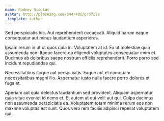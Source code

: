 ```yaml
---
name: Rodney Nicolas
avatar: http://placeimg.com/344/480/profile
_template: author
---
```

Sed perspiciatis hic. Aut reprehenderit occaecati. Aliquid harum eaque consequatur aut minus laudantium asperiores.
  
Ipsam rerum in ut ut quos quia in. Voluptatem at id. Ex ut molestiae quia assumenda non. Itaque facere ea eligendi voluptates consequatur enim et. Ducimus ab doloribus saepe nostrum officiis reprehenderit. Porro porro sed incidunt repudiandae qui.
  
Necessitatibus itaque aut perspiciatis. Eaque aut et numquam necessitatibus magni illo. Aspernatur iusto nulla facere porro dolores et fuga et.
  
Aperiam aut quia delectus laudantium sed provident. Aliquam aspernatur quia vitae eveniet id nemo et. Et autem ut qui velit aut qui. Culpa ducimus non assumenda perspiciatis ea. Voluptatem totam minima rerum eos non maxime voluptas est sunt. Quos vero rem facilis adipisci repellat voluptatem qui.
